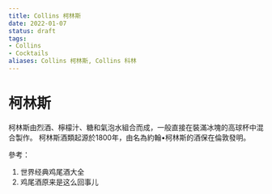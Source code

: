 ```yaml
---
title: Collins 柯林斯
date: 2022-01-07
status: draft
tags: 
- Collins
- Cocktails
aliases: Collins 柯林斯, Collins 科林
---
```

# 柯林斯
柯林斯由烈酒、檸檬汁、糖和氣泡水組合而成，一般直接在裝滿冰塊的高球杯中混合製作。
柯林斯酒類起源於1800年，由名為約翰•柯林斯的酒保在倫敦發明。

參考：
1. 世界经典鸡尾酒大全
2. 鸡尾酒原来是这么回事儿